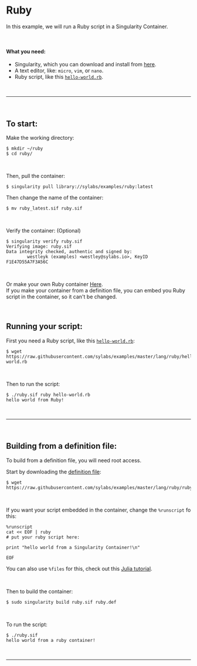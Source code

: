 # Ruby

In this example, we will run a Ruby script in a Singularity Container.

<br>

#### What you need:
 - Singularity, which you can download and install from [here](https://github.com/sylabs/singularity).
 - A text editor, like: `micro`, `vim`, or `nano`.
 - Ruby script, like this [`hello-world.rb`](https://raw.githubusercontent.com/sylabs/examples/master/lang/ruby/ruby.def).

<br>

____

<br>


## To start:

Make the working directory:

```
$ mkdir ~/ruby
$ cd ruby/
```

<br>

Then, pull the container:

```
$ singularity pull library://sylabs/examples/ruby:latest
```

Then change the name of the container:

```
$ mv ruby_latest.sif ruby.sif
```

<br>

Verify the container: (Optional)

```
$ singularity verify ruby.sif 
Verifying image: ruby.sif
Data integrity checked, authentic and signed by:
        westleyk (examples) <westley@sylabs.io>, KeyID F1E47D55A7F3A56C
```

<br>

Or make your own Ruby container [Here](#building-from-a-definition-file).<br>
If you make your container from a definition file, you can embed you Ruby script in the container, so it can't be changed.

<br>

## Running your script:


First you need a Ruby script, like this [`hello-world.rb`](https://raw.githubusercontent.com/sylabs/examples/master/lang/ruby/ruby.def):

```
$ wget https://raw.githubusercontent.com/sylabs/examples/master/lang/ruby/hello-world.rb
```

<br>

Then to run the script:

```
$ ./ruby.sif ruby hello-world.rb
hello world from Ruby!
```

<br>

____


<br>

## Building from a definition file:


To build from a definition file, you will need root access.

Start by downloading the [definition file](https://raw.githubusercontent.com/sylabs/examples/master/lang/ruby/ruby.def):

```
$ wget https://raw.githubusercontent.com/sylabs/examples/master/lang/ruby/ruby.def
```

<br>

If you want your script embedded in the container, change the `%runscript` fo this:

```
%runscript
cat << EOF | ruby
# put your ruby script here:

print "hello world from a Singularity Container!\n"

EOF
```

You can also use `%files` for this, check out this [Julia tutorial](https://github.com/sylabs/examples/tree/master/lang/julia#embed-the-script-into-your-container).

<br>

Then to build the container:

```
$ sudo singularity build ruby.sif ruby.def
```

<br>

To run the script:

```
$ ./ruby.sif
hello world from a ruby container!
```


<br>

____

<br>

